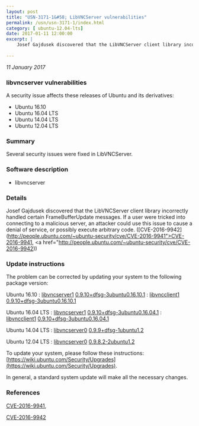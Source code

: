 ```yaml
---
layout: post
title: "USN-3171-1&#58; LibVNCServer vulnerabilities"
permalink: /usn/usn-3171-1/index.html
category: [ ubuntu-12.04-lts]
date: 2017-01-11 12:00:00
excerpt: |
    Josef Gajdusek discovered that the LibVNCServer client library incorrectly handled certain FrameBufferUpdate messages.  If a user were tricked into connecting to a malicious server, an attacker could use this issue to cause a denial of service, or possibly execute arbitrary code. ([CVE-2016-9942](http://people.ubuntu.com/~ubuntu-security/cve/CVE-2016-9941">CVE-2016-9941</a>, <a href="http://people.ubuntu.com/~ubuntu-security/cve/CVE-2016-9942)) 
    
--- 
```

 
 

*11 January 2017*

### libvncserver vulnerabilities

A security issue affects these releases of Ubuntu and its derivatives:

* Ubuntu 16.10
* Ubuntu 16.04 LTS
* Ubuntu 14.04 LTS
* Ubuntu 12.04 LTS

### Summary

Several security issues were fixed in LibVNCServer. 

### Software description

* libvncserver 

### Details

Josef Gajdusek discovered that the LibVNCServer client library incorrectly handled certain FrameBufferUpdate messages. If a user were tricked into connecting to a malicious server, an attacker could use this issue to cause a denial of service, or possibly execute arbitrary code. ([CVE-2016-9942](http://people.ubuntu.com/~ubuntu-security/cve/CVE-2016-9941">CVE-2016-9941</a>, <a href="http://people.ubuntu.com/~ubuntu-security/cve/CVE-2016-9942)) 

### Update instructions

The problem can be corrected by updating your system to the following package version:

Ubuntu 16.10
 : [libvncserver1](https://launchpad.net/ubuntu/+source/libvncserver) <span> [0.9.10+dfsg-3ubuntu0.16.10.1](https://launchpad.net/ubuntu/+source/libvncserver/0.9.10+dfsg-3ubuntu0.16.10.1) </span> 
 : [libvncclient1](https://launchpad.net/ubuntu/+source/libvncserver) <span> [0.9.10+dfsg-3ubuntu0.16.10.1](https://launchpad.net/ubuntu/+source/libvncserver/0.9.10+dfsg-3ubuntu0.16.10.1) </span> 

Ubuntu 16.04 LTS
 : [libvncserver1](https://launchpad.net/ubuntu/+source/libvncserver) <span> [0.9.10+dfsg-3ubuntu0.16.04.1](https://launchpad.net/ubuntu/+source/libvncserver/0.9.10+dfsg-3ubuntu0.16.04.1) </span> 
 : [libvncclient1](https://launchpad.net/ubuntu/+source/libvncserver) <span> [0.9.10+dfsg-3ubuntu0.16.04.1](https://launchpad.net/ubuntu/+source/libvncserver/0.9.10+dfsg-3ubuntu0.16.04.1) </span> 

Ubuntu 14.04 LTS
 : [libvncserver0](https://launchpad.net/ubuntu/+source/libvncserver) <span> [0.9.9+dfsg-1ubuntu1.2](https://launchpad.net/ubuntu/+source/libvncserver/0.9.9+dfsg-1ubuntu1.2) </span> 

Ubuntu 12.04 LTS
 : [libvncserver0](https://launchpad.net/ubuntu/+source/libvncserver) <span> [0.9.8.2-2ubuntu1.2](https://launchpad.net/ubuntu/+source/libvncserver/0.9.8.2-2ubuntu1.2) </span> 

To update your system, please follow these instructions: [https://wiki.ubuntu.com/Security/Upgrades](https://wiki.ubuntu.com/Security/Upgrades).

In general, a standard system update will make all the necessary changes. 

### References

 
 [CVE-2016-9941](http://people.ubuntu.com/~ubuntu-security/cve/CVE-2016-9941), 

 [CVE-2016-9942](http://people.ubuntu.com/~ubuntu-security/cve/CVE-2016-9942)
 

